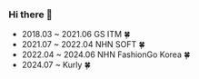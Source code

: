 ### Hi there 👋

* 2018.03 ~ 2021.06  GS ITM 🍀
* 2021.07 ~ 2022.04  NHN SOFT 🍀
* 2022.04 ~ 2024.06  NHN FashionGo Korea 🍀
* 2024.07 ~ Kurly 🍀

<!--
**mike6321/mike6321** is a ✨ _special_ ✨ repository because its `README.md` (this file) appears on your GitHub profile.

Here are some ideas to get you started:

- 🔭 I’m currently working on ...
- 🌱 I’m currently learning ...
- 👯 I’m looking to collaborate on ...
- 🤔 I’m looking for help with ...
- 💬 Ask me about ...
- 📫 How to reach me: ...
- 😄 Pronouns: ...
- ⚡ Fun fact: ...
-->

<!-- ![mike6321's github stats](https://github-readme-stats.vercel.app/api?username=mike6321&show_icons=true&theme=merko) -->
